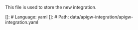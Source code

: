 This file is used to store the new integration.

[]: # Language: yaml
[]: # Path: data/apigw-integration/apigw-integration.yaml
